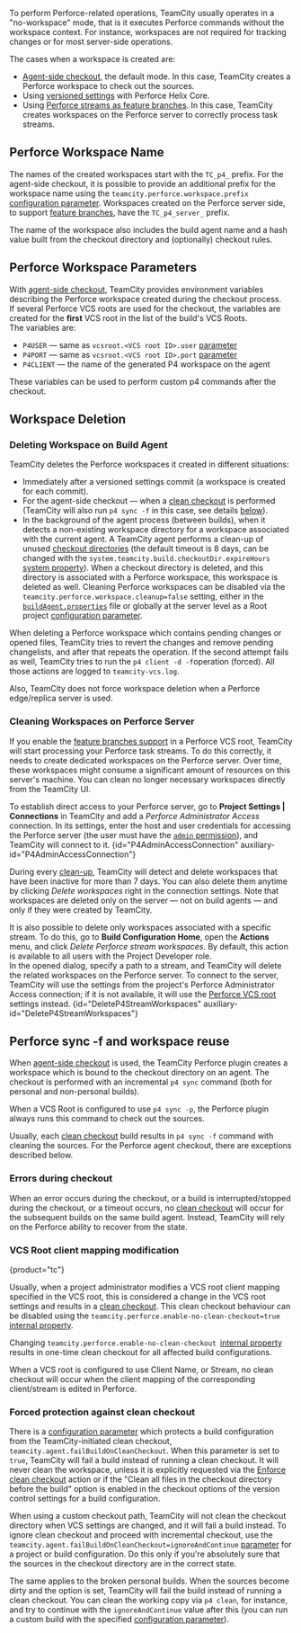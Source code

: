 [//]: # (title: Perforce Workspace Handling in TeamCity)
[//]: # (auxiliary-id: Perforce Workspace Handling in TeamCity)

To perform Perforce-related operations, TeamCity usually operates in a "no-workspace" mode, that is it executes Perforce commands without the workspace context. For instance, workspaces are not required for tracking changes or for most server-side operations.

The cases when a workspace is created are:
* [Agent-side checkout](vcs-checkout-mode.md#agent-checkout), the default mode. In this case, TeamCity creates a Perforce workspace to check out the sources.
* Using [versioned settings](storing-project-settings-in-version-control.md) with Perforce Helix Core.
* Using [Perforce streams as feature branches](perforce-streams-as-feature-branches.md). In this case, TeamCity creates workspaces on the Perforce server to correctly process task streams.

## Perforce Workspace Name

The names of the created workspaces start with the `TC_p4_` prefix. For the agent-side checkout, it is possible to provide an additional prefix for the workspace name using the `teamcity.perforce.workspace.prefix` [configuration parameter](configuring-build-parameters.md). Workspaces created on the Perforce server side, to support [feature branches](perforce-streams-as-feature-branches.md), have the `TC_p4_server_` prefix.

The name of the workspace also includes the build agent name and a hash value built from the checkout directory and (optionally) checkout rules.

## Perforce Workspace Parameters

With [agent-side checkout](vcs-checkout-mode.md#agent-checkout), TeamCity provides environment variables describing the Perforce workspace created during the checkout process.   
If several Perforce VCS roots are used for the checkout, the variables are created for the __first__ VCS root in the list of the build's VCS Roots.   
The variables are:
* `P4USER` — same as `vcsroot.<VCS root ID>.user` [parameter](predefined-build-parameters.md#VCS+Properties)
* `P4PORT` — same as `vcsroot.<VCS root ID>.port` [parameter](predefined-build-parameters.md#VCS+Properties)
* `P4CLIENT` — the name of the generated P4 workspace on the agent

These variables can be used to perform custom p4 commands after the checkout.

## Workspace Deletion

### Deleting Workspace on Build Agent

TeamCity deletes the Perforce workspaces it created in different situations:
* Immediately after a versioned settings commit (a workspace is created for each commit).
* For the agent-side checkout — when a [clean checkout](clean-checkout.md) is performed (TeamCity will also run `p4 sync -f` in this case, see details [below](#Perforce+sync+-f+and+workspace+reuse)).
* In the background of the agent process (between builds), when it detects a non-existing workspace directory for a workspace associated with the current agent. A TeamCity agent performs a clean-up of unused [checkout directories](build-checkout-directory.md) (the default timeout is 8 days, can be changed with the `system.teamcity.build.checkoutDir.expireHours` [system property](configuring-build-parameters.md#Defining+Build+Parameters+in+Build+Configuration)). When a checkout directory is deleted, and this directory is associated with a Perforce workspace, this workspace is deleted as well. Cleaning Perforce workspaces can be disabled via the `teamcity.perforce.workspace.cleanup=false` setting, either in the [`buildAgent.properties`](configure-agent-installation.md) file or globally at the server level as a Root project [configuration parameter](configuring-build-parameters.md).

When deleting a Perforce workspace which contains pending changes or opened files, TeamCity tries to revert the changes and remove pending changelists, and after that repeats the operation. If the second attempt fails as well, TeamCity tries to run the `p4 client -d -f`operation (forced). All those actions are logged to `teamcity-vcs.log`.

Also, TeamCity does not force workspace deletion when a Perforce edge/replica server is used.

### Cleaning Workspaces on Perforce Server

If you enable the [feature branches support](perforce-streams-as-feature-branches.md) in a Perforce VCS root, TeamCity will start processing your Perforce task streams. To do this correctly, it needs to create dedicated workspaces on the Perforce server. Over time, these workspaces might consume a significant amount of resources on this server's machine. You can clean no longer necessary workspaces directly from the TeamCity UI.

<anchor name="perforce-admin-access"/>

To establish direct access to your Perforce server, go to __Project Settings | Connections__ in TeamCity and add a _Perforce Administrator Access_ connection. In its settings, enter the host and user credentials for accessing the Perforce server (the user must have the [`admin` permission](https://www.perforce.com/manuals/p4sag/Content/P4SAG/protections.set.html#protections.set.access_levels)), and TeamCity will connect to it.
{id="P4AdminAccessConnection" auxiliary-id="P4AdminAccessConnection"}

During every [clean-up](clean-up.md), TeamCity will detect and delete workspaces that have been inactive for more than 7 days. You can also delete them anytime by clicking _Delete workspaces_ right in the connection settings. Note that workspaces are deleted only on the server — not on build agents — and only if they were created by TeamCity.

It is also possible to delete only workspaces associated with a specific stream. To do this, go to __Build Configuration Home__, open the __Actions__ menu, and click _Delete Perforce stream workspaces_. By default, this action is available to all users with the Project Developer role.  
In the opened dialog, specify a path to a stream, and TeamCity will delete the related workspaces on the Perforce server. To connect to the server, TeamCity will use the settings from the project's Perforce Administrator Access connection; if it is not available, it will use the [Perforce VCS root](perforce.md) settings instead.
{id="DeleteP4StreamWorkspaces" auxiliary-id="DeleteP4StreamWorkspaces"}

## Perforce sync -f and workspace reuse

When [agent-side checkout](vcs-checkout-mode.md#agent-checkout) is used, the TeamCity Perforce plugin creates a workspace which is bound to the checkout directory on an agent. The checkout is performed with an incremental `p4 sync` command (both for personal and non-personal builds).

When a VCS Root is configured to use `p4 sync -p`, the Perforce plugin always runs this command to check out the sources.

Usually, each [clean checkout](clean-checkout.md) build results in `p4 sync -f` command with cleaning the sources. For the Perforce agent checkout, there are exceptions described below.

### Errors during checkout

When an error occurs during the checkout, or a build is interrupted/stopped during the checkout, or a timeout occurs, no [clean checkout](clean-checkout.md) will occur for the subsequent builds on the same build agent. Instead, TeamCity will rely on the Perforce ability to recover from the state. 

### VCS Root client mapping modification
{product="tc"}

Usually, when a project administrator modifies a VCS root client mapping specified in the VCS root, this is considered a change in the VCS root settings and results in a [clean checkout](clean-checkout.md). This clean checkout behaviour can be disabled using the `teamcity.perforce.enable-no-clean-checkout=true` [internal property](server-startup-properties.md#TeamCity+Internal+Properties).

<note>

Changing `teamcity.perforce.enable-no-clean-checkout `[internal property](server-startup-properties.md#TeamCity+Internal+Properties) results in one-time clean checkout for all affected build configurations.
</note>

When a VCS root is configured to use Client Name, or Stream, no clean checkout will occur when the client mapping of the corresponding client/stream is edited in Perforce.

[//]: # (Internal note. Do not delete. https://youtrack.jetbrains.com/issue/TW-25344)

### Forced protection against clean checkout

There is a [configuration parameter](configuring-build-parameters.md) which protects a build configuration from the TeamCity-initiated clean checkout, `teamcity.agent.failBuildOnCleanCheckout`. When this parameter is set to `true`, TeamCity will fail a build instead of running a clean checkout. It will never clean the workspace, unless it is explicitly requested via the [Enforce clean checkout](clean-checkout.md#Enforcing+Clean+Checkout) action or if the "Clean all files in the checkout directory before the build" option is enabled in the checkout options of the version control settings for a build configuration.

When using a custom checkout path, TeamCity will not clean the checkout directory when VCS settings are changed, and it will fail a build instead. To ignore clean checkout and proceed with incremental checkout, use the `teamcity.agent.failBuildOnCleanCheckout=ignoreAndContinue` [parameter](configuring-build-parameters.md) for a project or build configuration. Do this only if you're absolutely sure that the sources in the checkout directory are in the correct state.

The same applies to the broken personal builds. When the sources become dirty and the option is set, TeamCity will fail the build instead of running a clean checkout. You can clean the working copy via `p4 clean`, for instance, and try to continue with the `ignoreAndContinue` value after this (you can run a custom build with the specified [configuration parameter](configuring-build-parameters.md)).

[//]: # (Internal note. Do not delete. https://youtrack.jetbrains.com/issue/TW-33168)
